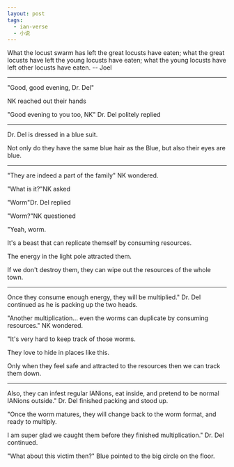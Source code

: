 ```yaml
---
layout: post
tags:
  - ian-verse
  - 小说
---
```


What the locust swarm has left the great locusts have eaten; what the great locusts have left the young locusts have eaten; what the young locusts have left other locusts have eaten. -- Joel

---

"Good, good evening, Dr. Del"

NK reached out their hands

"Good evening to you too, NK" Dr. Del politely replied

---

Dr. Del is dressed in a blue suit.

Not only do they have the same blue hair as the Blue, but also their eyes are blue.

---

"They are indeed a part of the family" NK wondered.

"What is it?"NK asked

"Worm"Dr. Del replied

"Worm?"NK questioned

"Yeah, worm.

It's a beast that can replicate themself by consuming resources.

The energy in the light pole attracted them.

If we don't destroy them, they can wipe out the resources of the whole town.

---

Once they consume enough energy, they will be multiplied." Dr. Del continued as he is packing up the two heads.

"Another multiplication... even the worms can duplicate by consuming resources." NK wondered.

"It's very hard to keep track of those worms.

They love to hide in places like this.

Only when they feel safe and attracted to the resources then we can track them down.

---

Also, they can infest regular IANions, eat inside, and pretend to be normal IANions outside." Dr. Del finished packing and stood up.

"Once the worm matures, they will change back to the worm format, and ready to multiply.

I am super glad we caught them before they finished multiplication." Dr. Del continued.

"What about this victim then?" Blue pointed to the big circle on the floor.